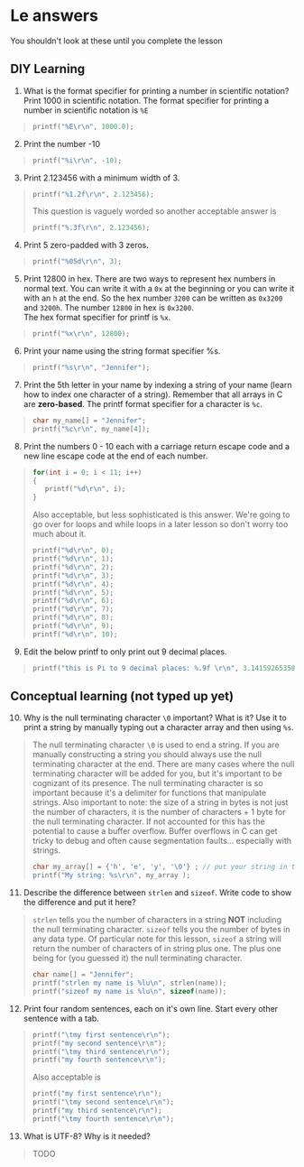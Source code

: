 # Le answers
You shouldn't look at these  until you complete the lesson 

## DIY Learning 
1. What is the format specifier for printing a number in scientific notation? Print 1000 in scientific notation.
The format specifier for printing a number in scientific notation is `%E`
>```c
>printf("%E\r\n", 1000.0);
>```
2. Print the number -10
>```c
>printf("%i\r\n", -10);
>```
3. Print 2.123456 with a minimum width of 3.
>```c
>printf("%1.2f\r\n", 2.123456);
>```
>This question is vaguely worded so another acceptable answer is 
>```c
>printf("%.3f\r\n", 2.123456);
>```
4. Print 5 zero-padded with 3 zeros.
>```c
>printf("%05d\r\n", 3);
>```
5. Print 12800 in hex.
There are two ways to represent hex numbers in normal text. You can write it with a `0x` at the beginning or you can write it with an `h` at the end. So the hex number `3200` can be written as `0x3200` and `3200h`. The number `12800` in hex is `0x3200`.  
The hex format specifier for printf is `%x`. 
>```c
>printf("%x\r\n", 12800); 
>```
6. Print your name using the string format specifier %s.
>```c
>printf("%s\r\n", "Jennifer"); 
>```
7. Print the 5th letter in your name by indexing a string of your name (learn how to index one character of a string).
Remember that all arrays in C are **zero-based**. The printf format specifier for a character is `%c`. 
>```c
>char my_name[] = "Jennifer";
>printf("%c\r\n", my_name[4]); 
>```
8. Print the numbers 0 - 10 each with a carriage return escape code and a new line escape code at the end of each number.
>```c
>for(int i = 0; i < 11; i++)
>{
>    printf("%d\r\n", i);
>}
>```
> Also acceptable, but less sophisticated is this answer.  We're going to go over for loops and while loops in a later lesson so don't worry too much about it.  
>```c
>printf("%d\r\n", 0);
>printf("%d\r\n", 1);
>printf("%d\r\n", 2);
>printf("%d\r\n", 3);
>printf("%d\r\n", 4);
>printf("%d\r\n", 5);
>printf("%d\r\n", 6);
>printf("%d\r\n", 7);
>printf("%d\r\n", 8);
>printf("%d\r\n", 9);
>printf("%d\r\n", 10);
>```
9. Edit the below printf to only print out 9 decimal places. 
>```c
>printf("this is Pi to 9 decimal places: %.9f \r\n", 3.141592653589793238462643);
>```

## Conceptual learning (not typed up  yet)
10. Why is the null terminating character `\0` important? What is it? Use it to print a string by manually typing out a character array and then using `%s`.  
> The null terminating character `\0` is used to end a string. If you are manually constructing a string you should always use the null terminating character at the end. There are many cases where the null terminating character will be added for you, but it's important to be cognizant of its presence. The null terminating character is so important because it's a delimiter for functions that manipulate strings. Also important to note: the size of a string in bytes is not just the number of characters, it is the number of characters + 1 byte for the null terminating character. If not accounted for this has the potential to cause a buffer overflow. Buffer overflows in C can get tricky to debug and often cause segmentation faults... especially with strings. 
>```c
>char my_array[] = {'h', 'e', 'y', '\0'} ; // put your string in this array 
>printf("My string: %s\r\n", my_array );
>```
11. Describe the difference between `strlen` and `sizeof`. Write code to show the difference and put it here?
> `strlen` tells you the number of characters in a string **NOT** including the null terminating character. 
> `sizeof` tells you the number of bytes in any data type. Of particular note for this lesson, `sizeof` a string will return the number of characters of in string plus one. The plus one being for (you guessed it) the null terminating character. 
>```c
>char name[] = "Jennifer"; 
>printf("strlen my name is %lu\n", strlen(name)); 
>printf("sizeof my name is %lu\n", sizeof(name)); 
>```
12. Print four random sentences, each on it's own line. Start every other sentence with a tab.
>```c
>printf("\tmy first sentence\r\n"); 
>printf("my second sentence\r\n"); 
>printf("\tmy third sentence\r\n");
>printf("my fourth sentence\r\n");
>```
> Also acceptable is 
>```c
>printf("my first sentence\r\n"); 
>printf("\tmy second sentence\r\n"); 
>printf("my third sentence\r\n");
>printf("\tmy fourth sentence\r\n");
>```
13. What is UTF-8? Why is it needed?
> TODO
